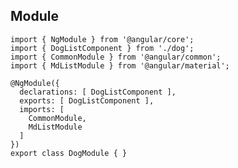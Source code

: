 ## Module

[//]: <> (I think we should explain declarations, imports, and exports prior to this)

```
import { NgModule } from '@angular/core';
import { DogListComponent } from './dog';
import { CommonModule } from '@angular/common';
import { MdListModule } from '@angular/material';

@NgModule({
  declarations: [ DogListComponent ],
  exports: [ DogListComponent ],
  imports: [
    CommonModule,
    MdListModule
  ]
})
export class DogModule { }
```
